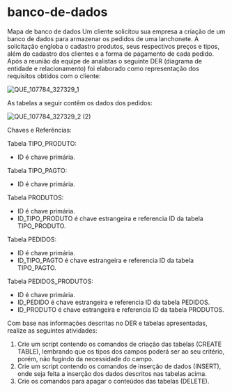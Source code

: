 # banco-de-dados
Mapa de banco de dados 
Um cliente solicitou sua empresa a criação de um banco de dados para armazenar os pedidos de uma lanchonete. A solicitação engloba o cadastro produtos, seus respectivos preços e tipos, além do cadastro dos clientes e a forma de pagamento de cada pedido. Após a reunião da equipe de analistas o seguinte DER (diagrama de entidade e relacionamento) foi elaborado como representação dos requisitos obtidos com o cliente:

![QUE_107784_327329_1](https://github.com/user-attachments/assets/fda9d73c-daf2-4186-a6a9-ffacb206c73e)

As tabelas a seguir contêm os dados dos pedidos:

![QUE_107784_327329_2 (2)](https://github.com/user-attachments/assets/28ae31fd-2f01-43bd-a8eb-9d0fc97ece5c)

Chaves e Referências:

 

Tabela TIPO_PRODUTO:
- ID é chave primária.
 

Tabela TIPO_PAGTO:
- ID é chave primária.
 

Tabela PRODUTOS:
- ID é chave primária.
- ID_TIPO_PRODUTO é chave estrangeira e referencia ID da tabela TIPO_PRODUTO.

Tabela PEDIDOS:
- ID é chave primária.
- ID_TIPO_PAGTO é chave estrangeira e referencia ID da tabela TIPO_PAGTO.
 

Tabela PEDIDOS_PRODUTOS:
- ID é chave primária.
- ID_PEDIDO é chave estrangeira e referencia ID da tabela PEDIDOS.
- ID_PRODUTO é chave estrangeira e referencia ID da tabela PRODUTOS.

Com base nas informações descritas no DER e tabelas apresentadas, realize as seguintes atividades:

1) Crie um script contendo os comandos de criação das tabelas (CREATE TABLE), lembrando que os tipos dos campos poderá ser ao seu critério, porém, não fugindo da necessidade do campo.
2) Crie um script contendo os comandos de inserção de dados (INSERT), onde seja feita a inserção dos dados descritos nas tabelas acima.
3) Crie os comandos para apagar o conteúdos das tabelas (DELETE).

